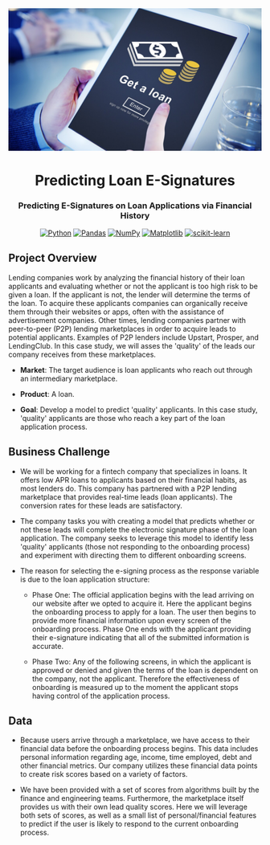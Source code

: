 <div align="center">

  <img src="../images/loan-onboarding.jpeg" width="550" alt="Directing"/>

# Predicting Loan E-Signatures

### Predicting E-Signatures on Loan Applications via Financial History

[![Python](https://img.shields.io/badge/python-black?style=for-the-badge&logo=python)](https://www.python.org/)
[![Pandas](https://img.shields.io/badge/pandas-%23150458.svg?style=for-the-badge&logo=pandas&logoColor=white)](https://pandas.pydata.org/docs/getting_started/index.html)
[![NumPy](https://img.shields.io/badge/numpy-%23013243.svg?style=for-the-badge&logo=numpy&logoColor=white)](https://numpy.org/doc/stable/)
[![Matplotlib](https://img.shields.io/badge/Matplotlib-%23ffffff.svg?style=for-the-badge&logo=Matplotlib&logoColor=black)](https://matplotlib.org/)
[![scikit-learn](https://img.shields.io/badge/scikit--learn-%23F7931E.svg?style=for-the-badge&logo=scikit-learn&logoColor=white)](https://scikit-learn.org/stable/)

</div>

## Project Overview

Lending companies work by analyzing the financial history of their loan applicants and evaluating whether or not the applicant is too high risk to be given a loan. If the applicant is not, the lender will determine the terms of the loan. To acquire these applicants companies can organically receive them through their websites or apps, often with the assistance of advertisement companies. Other times, lending companies partner with peer-to-peer (P2P) lending marketplaces in order to acquire leads to potential applicants. Examples of P2P lenders include Upstart, Prosper, and LendingClub. In this case study, we will asses the 'quality' of the leads our company receives from these marketplaces.

- **Market**: The target audience is loan applicants who reach out through an intermediary marketplace.

- **Product**: A loan.

- **Goal**: Develop a model to predict 'quality' applicants. In this case study, 'quality' applicants are those who reach a key part of the loan application process.

## Business Challenge

- We will be working for a fintech company that specializes in loans. It offers low APR loans to applicants based on their financial habits, as most lenders do. This company has partnered with a P2P lending marketplace that provides real-time leads (loan applicants). The conversion rates for these leads are satisfactory.

- The company tasks you with creating a model that predicts whether or not these leads will complete the electronic signature phase of the loan application. The company seeks to leverage this model to identify less 'quality' applicants (those not responding to the onboarding process) and experiment with directing them to different onboarding screens.

- The reason for selecting the e-signing process as the response variable is due to the loan application structure:

  - Phase One: The official application begins with the lead arriving on our website after we opted to acquire it. Here the applicant begins the onboarding process to apply for a loan. The user then begins to provide more financial information upon every screen of the onboarding process. Phase One ends with the applicant providing their e-signature indicating that all of the submitted information is accurate.

  - Phase Two: Any of the following screens, in which the applicant is approved or denied and given the terms of the loan is dependent on the company, not the applicant. Therefore the effectiveness of onboarding is measured up to the moment the applicant stops having control of the application process.

## Data

- Because users arrive through a marketplace, we have access to their financial data before the onboarding process begins. This data includes personal information regarding age, income, time employed, debt and other financial metrics. Our company utilizes these financial data points to create risk scores based on a variety of factors.

- We have been provided with a set of scores from algorithms built by the finance and engineering teams. Furthermore, the marketplace itself provides us with their own lead quality scores. Here we will leverage both sets of scores, as well as a small list of personal/financial features to predict if the user is likely to respond to the current onboarding process.

